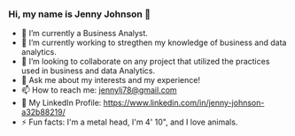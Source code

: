 ### Hi, my name is Jenny Johnson 👋

- 🔭 I’m currently a Business Analyst.
- 🌱 I’m currently working to stregthen my knowledge of business and data analytics. 
- 👯 I’m looking to collaborate on any project that utilized the practices used in business and data Analytics.
- 💬 Ask me about my interests and my experience!
- 📫 How to reach me: jennylj78@gmail.com
- 👋 My LinkedIn Profile: https://www.linkedin.com/in/jenny-johnson-a32b88219/
- ⚡ Fun facts: I'm a metal head, I'm 4' 10", and I love animals.

